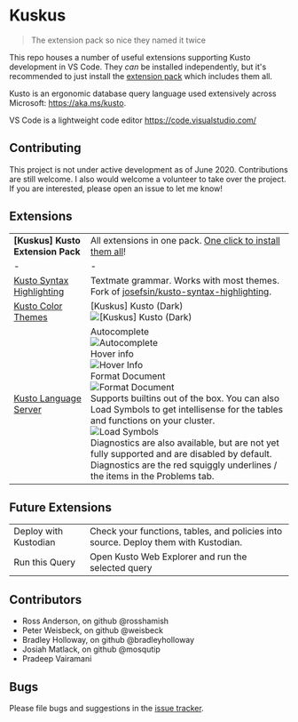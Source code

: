 # Kuskus

> The extension pack so nice they named it twice

This repo houses a number of useful extensions supporting Kusto development in VS Code. They _can_ be installed independently, but it's recommended to just install the [extension pack](https://marketplace.visualstudio.com/items?itemName=rosshamish.kuskus-extensions-pack) which includes them all.

Kusto is an ergonomic database query language used extensively across Microsoft: https://aka.ms/kusto.

VS Code is a lightweight code editor https://code.visualstudio.com/

## Contributing

This project is not under active development as of June 2020. Contributions are still welcome. I also would welcome a volunteer to take over the project. If you are interested, please open an issue to let me know!

## Extensions

|   |   |
| - | - |
| **[Kuskus] Kusto Extension Pack** | All extensions in one pack. [One click to install them all](https://marketplace.visualstudio.com/items?itemName=rosshamish.kuskus-extensions-pack)! |
| - | - |
| [Kusto Syntax Highlighting](https://github.com/rosshamish/kuskus/kusto-syntax-highlighting) | Textmate grammar. Works with most themes. Fork of [josefsin/kusto-syntax-highlighting](https://github.com/josin/kusto-syntax-highlighting). |
| [Kusto Color Themes](https://github.com/rosshamish/kuskus/kusto-color-themes) | [Kuskus] Kusto (Dark) <br/>![[Kuskus] Kusto (Dark)](https://github.com/rosshamish/kuskus/raw/master/kusto-extensions-pack/readme-content/color-themes/kuskus-kusto-dark.png) |
| [Kusto Language Server](https://github.com/rosshamish/kuskus/kusto-language-server) | Autocomplete<br/>![Autocomplete](https://github.com/rosshamish/kuskus/raw/master/kusto-extensions-pack/readme-content/language-server/completion.gif) <br/> Hover info <br/>![Hover Info](https://github.com/rosshamish/kuskus/raw/master/kusto-extensions-pack/readme-content/language-server/hover-info.gif)<br/> Format Document <br/>![Format Document](https://github.com/rosshamish/kuskus/raw/master/kusto-extensions-pack/readme-content/language-server/format-document.gif)<br/>Supports builtins out of the box. You can also Load Symbols to get intellisense for the tables and functions on your cluster.<br/>![Load Symbols](https://github.com/rosshamish/kuskus/raw/master/kusto-extensions-pack/readme-content/language-server/load-symbols.gif)<br/>Diagnostics are also available, but are not yet fully supported and are disabled by default. Diagnostics are the red squiggly underlines / the items in the Problems tab. |


## Future Extensions

|   |   |
| - | - |
| Deploy with Kustodian | Check your functions, tables, and policies into source. Deploy them with Kustodian. |
| Run this Query | Open Kusto Web Explorer and run the selected query |

## Contributors

- Ross Anderson, on github @rosshamish
- Peter Weisbeck, on github @weisbeck
- Bradley Holloway, on github @bradleyholloway
- Josiah Matlack, on github @mosqutip
- Pradeep Vairamani

## Bugs

Please file bugs and suggestions in the [issue tracker](https://github.com/rosshamish/kuskus/issues).
